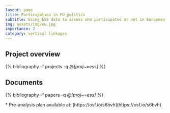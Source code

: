 ```yaml
---
layout: page
title: Participation in EU politics
subtitle: Using ESS data to assess who participates or not in European politics
img: assets/img/eu.jpg
importance: 2
category: vertical linkages
---
```


## Project overview

<div class="publications">

  {% bibliography -f projects -q @*[proj~=ess]* %}

</div>

## Documents

<div class="publications">

  {% bibliography -f papers -q @*[proj~=ess]* %}

</div>
* Pre-analysis plan available at: [https://osf.io/s6bvh](https://osf.io/s6bvh) 


